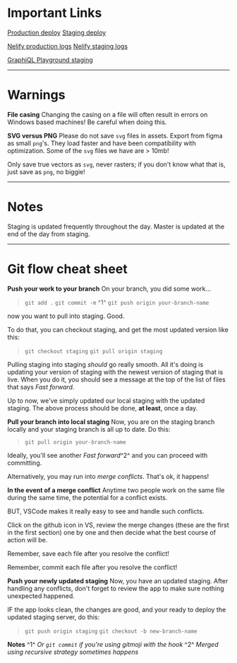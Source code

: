 # Important Links

[Production deploy](https://revitalize.community)
[Staging deploy](https://revitalize.netlify.com)


[Nelify production logs](https://app.netlify.com/sites/sleepy-brattain-252a23/deploys)
[Nelify staging logs](https://app.netlify.com/sites/revitalize/deploys)

[GraphiQL Playground staging](https://revitalize-development.herokuapp.com/)


---
# Warnings
**File casing**
Changing the casing on a file will often result in errors on Windows based machines! Be careful when doing this.

**SVG versus PNG**
Please do not save `svg` files in assets. Export from figma as small `png`'s. They load faster and have been compatibility with optimization. Some of the `svg` files we have are > 10mb! 

Only save true vectors as `svg`, never rasters; if you don't know what that is, just save as `png`, no biggie!

---
# Notes
Staging is updated frequently throughout the day.
Master is updated at the end of the day from staging.

---
# Git flow cheat sheet
**Push your work to your branch**
On your branch, you did some work...
>`git add .`
`git commit -m` ^1^
`git push origin your-branch-name`

now you want to pull into staging. Good.

To do that, you can checkout staging, and get the most updated version like this:
>`git checkout staging`
`git pull origin staging`

Pulling staging into staging _should_ go really smooth. All it's doing is updating your version of staging with the newest version of staging that is live. When you do it, you should see a message at the top of the list of files that says _Fast forward_.

Up to now, we've simply updated our local staging with the updated staging. The above process should be done, **at least**, once a day.

**Pull your branch into local staging**
Now, you are on the staging branch locally and your staging branch is all up to date. Do this:
>`git pull origin your-branch-name`

Ideally, you'll see another _Fast forward_^2^ and you can proceed with committing. 

Alternatively, you may run into _merge conflicts_. That's ok, it happens!

**In the event of a merge conflict**
Anytime two people work on the same file during the same time, the potential for a conflict exists. 

BUT, VSCode makes it really easy to see and handle such conflicts. 

Click on the github icon in VS, review the merge changes (these are the first in the first section) one by one and then decide what the best course of action will be.

Remember, save each file after you resolve the conflict!

Remember, commit each file after you resolve the conflict!

**Push your newly updated staging**
Now, you have an updated staging. After handling any conflicts, don't forget to review the app to make sure nothing unexpected happened. 

IF the app looks clean, the changes are good, and your ready to deploy the updated staging server, do this:
>`git push origin staging`
`git checkout -b new-branch-name`


**Notes**
^1^ _Or `git commit` if you're using gitmoji with the hook_
^2^ _Merged using recursive strategy sometimes happens_





